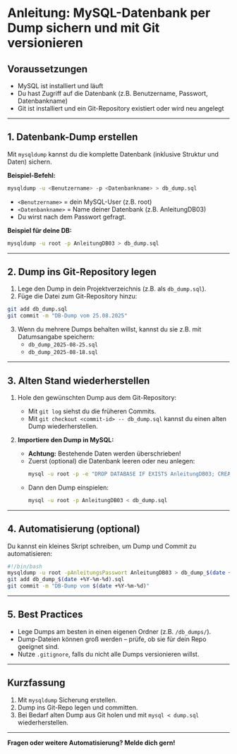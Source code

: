 # Anleitung: MySQL-Datenbank per Dump sichern und mit Git versionieren

## Voraussetzungen
- MySQL ist installiert und läuft
- Du hast Zugriff auf die Datenbank (z.B. Benutzername, Passwort, Datenbankname)
- Git ist installiert und ein Git-Repository existiert oder wird neu angelegt

---

## 1. **Datenbank-Dump erstellen**

Mit `mysqldump` kannst du die komplette Datenbank (inklusive Struktur und Daten) sichern.

**Beispiel-Befehl:**
```bash
mysqldump -u <Benutzername> -p <Datenbankname> > db_dump.sql
```
- `<Benutzername>` = dein MySQL-User (z.B. root)
- `<Datenbankname>` = Name deiner Datenbank (z.B. AnleitungDB03)
- Du wirst nach dem Passwort gefragt.

**Beispiel für deine DB:**
```bash
mysqldump -u root -p AnleitungDB03 > db_dump.sql
```

---

## 2. **Dump ins Git-Repository legen**

1. Lege den Dump in dein Projektverzeichnis (z.B. als `db_dump.sql`).
2. Füge die Datei zum Git-Repository hinzu:

```bash
git add db_dump.sql
git commit -m "DB-Dump vom 25.08.2025"
```
3. Wenn du mehrere Dumps behalten willst, kannst du sie z.B. mit Datumsangabe speichern:
    - `db_dump_2025-08-25.sql`
    - `db_dump_2025-08-18.sql`

---

## 3. **Alten Stand wiederherstellen**

1. Hole den gewünschten Dump aus dem Git-Repository:
    - Mit `git log` siehst du die früheren Commits.
    - Mit `git checkout <commit-id> -- db_dump.sql` kannst du einen alten Dump wiederherstellen.

2. **Importiere den Dump in MySQL:**
    - **Achtung:** Bestehende Daten werden überschrieben!
    - Zuerst (optional) die Datenbank leeren oder neu anlegen:
      ```bash
      mysql -u root -p -e "DROP DATABASE IF EXISTS AnleitungDB03; CREATE DATABASE AnleitungDB03;"
      ```
    - Dann den Dump einspielen:
      ```bash
      mysql -u root -p AnleitungDB03 < db_dump.sql
      ```

---

## 4. **Automatisierung (optional)**

Du kannst ein kleines Skript schreiben, um Dump und Commit zu automatisieren:

```bash
#!/bin/bash
mysqldump -u root -pAnleitungsPasswort AnleitungDB03 > db_dump_$(date +%Y-%m-%d).sql
git add db_dump_$(date +%Y-%m-%d).sql
git commit -m "DB-Dump vom $(date +%Y-%m-%d)"
```

---

## 5. **Best Practices**

- Lege Dumps am besten in einen eigenen Ordner (z.B. `/db_dumps/`).
- Dump-Dateien können groß werden – prüfe, ob sie für dein Repo geeignet sind.
- Nutze `.gitignore`, falls du nicht alle Dumps versionieren willst.

---

## **Kurzfassung**

1. Mit `mysqldump` Sicherung erstellen.
2. Dump ins Git-Repo legen und committen.
3. Bei Bedarf alten Dump aus Git holen und mit `mysql < dump.sql` wiederherstellen.

---

**Fragen oder weitere Automatisierung? Melde dich gern!**